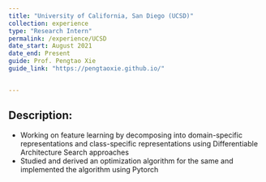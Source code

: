 ```yaml
---
title: "University of California, San Diego (UCSD)"
collection: experience
type: "Research Intern"
permalink: /experience/UCSD
date_start: August 2021
date_end: Present
guide: Prof. Pengtao Xie
guide_link: "https://pengtaoxie.github.io/"


---
```

## Description:

* Working on feature learning by decomposing into domain-specific representations and class-specific representations using Differentiable Architecture Search approaches
* Studied and derived an optimization algorithm for the same and implemented the algorithm using Pytorch
